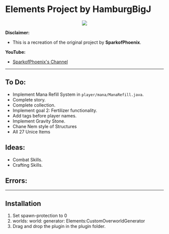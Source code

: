 # Elements Project by HamburgBigJ

<p align="center">
    <a href="https://www.codefactor.io/repository/github/hamburgbigj/elements/overview/master" alt="CodeFactor Score">
        <img src="https://www.codefactor.io/repository/github/hamburgbigj/elements/badge/master"/>
    </a>
</p>

**Disclaimer:**
- This is a recreation of the original project by **SparkofPhoenix**.

**YouTube:**
- [SparkofPhoenix's Channel](https://www.youtube.com/@SparkofPhoenix)

---

**To Do:**
- 
- Implement Mana Refill System in `player/mana/ManaRefill.java`.
- Complete story.
- Complete collection.
- Implement goal 2: Fertilizer functionality.
- Add tags before player names.
- Implement Gravity Stone.
- Chane Nem style of Structures
- All 27 Unice Items 

**Ideas:**
-
- Combat Skills.
- Crafting Skills.

**Errors:**
-

---

**Installation**
-
1. Set spawn-protection to 0
2. worlds:
   world:
   generator: Elements:CustomOverworldGenerator
3. Drag and drop the plugin in the plugin folder.